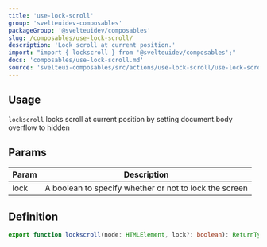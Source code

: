 ```yaml
---
title: 'use-lock-scroll'
group: 'svelteuidev-composables'
packageGroup: '@svelteuidev/composables'
slug: /composables/use-lock-scroll/
description: 'Lock scroll at current position.'
import: "import { lockscroll } from '@svelteuidev/composables';"
docs: 'composables/use-lock-scroll.md'
source: 'svelteui-composables/src/actions/use-lock-scroll/use-lock-scroll.ts'
---
```


<script lang='ts'>
    import { Demo, ComposableDemos } from "@svelteuidev/demos";
    import { Heading} from 'components'
</script>

<Heading />

## Usage

`lockscroll` locks scroll at current position by setting document.body overflow to hidden

<Demo demo={ComposableDemos.useLockScrollDemo.usage} />

## Params

| Param | Description                                            |
| ----- | ------------------------------------------------------ |
| lock  | A boolean to specify whether or not to lock the screen |

## Definition

```ts
export function lockscroll(node: HTMLElement, lock?: boolean): ReturnType<Action>;
```
